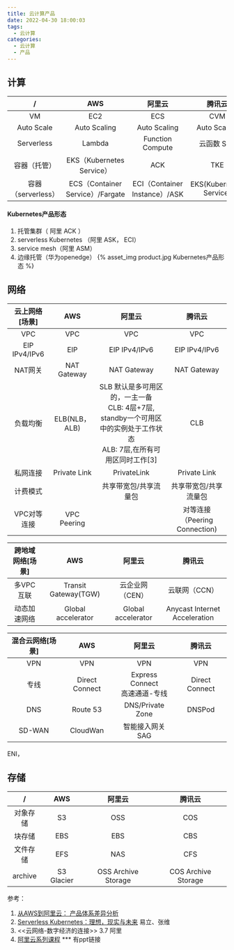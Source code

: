 ```yaml
---
title: 云计算产品
date: 2022-04-30 18:00:03
tags:
  - 云计算
categories:
  - 云计算  
  - 产品
---
```


<p></p>
<!-- more -->


## 计算
 /  | AWS | 阿里云 | 腾讯云
:-: | :-: | :-: | :-:
VM | EC2 | ECS | CVM
Auto Scale| Auto Scaling| Auto Scaling| Auto Scaling
Serverless | Lambda | Function Compute| 云函数 SCF
容器（托管）| EKS（Kubernetes Service） | ACK | TKE
容器（serverless）| ECS（Container Service）/Fargate | ECI（Container Instance）/ASK  | EKS(Kubernetes Service)


####  Kubernetes产品形态
1. 托管集群（ 阿里 ACK ）
2. serverless Kubernetes （阿里 ASK， ECI）
3. service mesh（阿里 ASM）
4. 边缘托管（华为openedge）
{% asset_img   product.jpg  Kubernetes产品形态  %}


## 网络
云上网络[场景]  | AWS | 阿里云 | 腾讯云 
:-: | :-: | :-: | :-:
VPC |VPC | VPC | VPC
EIP IPv4/IPv6 | EIP | EIP IPv4/IPv6 | EIP IPv4/IPv6
NAT网关| NAT Gateway| NAT Gateway| NAT Gateway
负载均衡| ELB(NLB，ALB) | SLB 默认是多可用区的，一主一备<br> CLB: 4层+7层, standby一个可用区中的实例处于工作状态 <br> ALB: 7层,在所有可用区同时工作[3]  | CLB
私网连接 | Private Link | PrivateLink | Private Link
计费模式| | 共享带宽包/共享流量包 | 共享带宽包/共享流量包
VPC对等连接| VPC Peering | |  对等连接（Peering Connection)


跨地域网络[场景]  | AWS | 阿里云 | 腾讯云 
:-: | :-: | :-: | :-:
多VPC互联 | Transit Gateway(TGW) | 云企业网（CEN） | 云联网（CCN）
动态加速网络| Global accelerator | Global accelerator | Anycast Internet Acceleration


混合云网络[场景]  | AWS | 阿里云 | 腾讯云 
:-: | :-: | :-: | :-:
VPN | VPN | VPN | VPN
专线| Direct Connect | Express Connect<br>高速通道-专线 | Direct Connect
DNS | Route 53 | DNS/Private Zone| DNSPod
SD-WAN | CloudWan | 智能接入网关 SAG | 

ENI， 
 
## 存储
 /  | AWS | 阿里云 | 腾讯云 
:-: | :-: | :-: | :-:
对象存储| S3 | OSS | COS
块存储| EBS | EBS | CBS
文件存储| EFS | NAS| CFS
archive| S3 Glacier | OSS Archive Storage | COS Archive Storage


参考：
1. [从AWS到阿里云： 产品体系差异分析](https://zhuanlan.zhihu.com/p/158035354)
7. [Serverless Kubernetes：理想，现实与未来](https://mp.weixin.qq.com/s/o_dPKP_6dL92Q4jiG4097A)  易立、张维
3. <<云网络-数字经济的连接>>  3.7 阿里
4. [阿里云系列课程](https://www.bilibili.com/video/BV1tD4y1977x?spm_id_from=333.1007.top_right_bar_window_history.content.click&vd_source=f6e8c1128f9f264c5ab8d9411a644036) *** 有ppt链接
